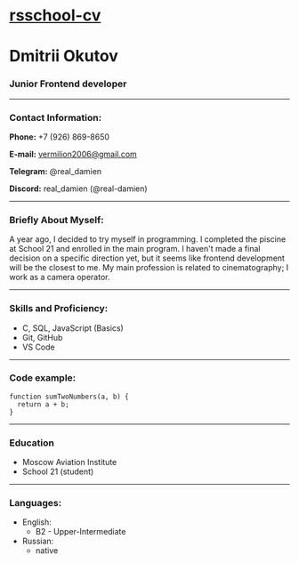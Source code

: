 # [rsschool-cv](https://real-damien.github.io/rsschool-cv/cv)

# Dmitrii Okutov
### Junior Frontend developer
---
### Contact Information:

__Phone:__ +7 (926) 869-8650

__E-mail:__ vermilion2006@gmail.com

__Telegram:__ @real_damien

__Discord:__ real_damien (@real-damien)

---
### Briefly About Myself:

A year ago, I decided to try myself in programming. I completed the piscine at School 21 and enrolled in the main program. I haven't made a final decision on a specific direction yet, but it seems like frontend development will be the closest to me. My main profession is related to cinematography; I work as a camera operator.


---
### Skills and Proficiency:
* C, SQL, JavaScript (Basics)
* Git, GitHub
* VS Code

---

### Code example:

```
function sumTwoNumbers(a, b) {
  return a + b;
}
```
---

### Education
* Moscow Aviation Institute
* School 21 (student)

---

### Languages:
* English:
  + B2 - Upper-Intermediate
* Russian:
  + native

